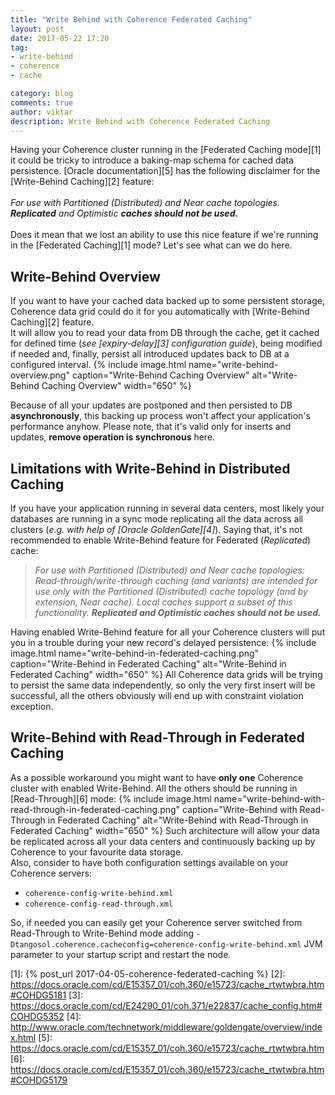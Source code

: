 ```yaml
---
title: "Write Behind with Coherence Federated Caching"
layout: post
date: 2017-05-22 17:20
tag:
- write-behind
- coherence
- cache

category: blog
comments: true
author: viktar
description: Write Behind with Coherence Federated Caching
---
```


Having your Coherence cluster running in the [Federated Caching mode][1]
it could be tricky to introduce a baking-map schema for cached data
persistence.
[Oracle documentation][5] has the following disclaimer for the [Write-Behind Caching][2] feature:<br/><br/>
*For use with Partitioned (Distributed) and Near cache topologies. **Replicated** and Optimistic **caches should not be used.***<br/><br/>
Does it mean that we lost an ability to use this nice feature if we're running
in the [Federated Caching][1] mode? Let's see what can we do here.
<!--more-->

## Write-Behind Overview
If you want to have your cached data backed up to some persistent storage,
Coherence data grid could do it for you automatically with [Write-Behind Caching][2] feature.<br/>
It will allow you to read your data from DB through the cache,
get it cached for defined time (*see [expiry-delay][3] configuration guide*), being modified if needed and,
finally, persist all introduced updates back to DB at a configured interval.
{% include image.html name="write-behind-overview.png"
           caption="Write-Behind Caching Overview"
           alt="Write-Behind Caching Overview"
           width="650" %}

Because of all your updates are postponed and then persisted to DB **asynchronously**,
this backing up process won't affect your application's performance anyhow.
Please note, that it's valid only for inserts and updates, **remove operation is
synchronous** here.<br/>

## Limitations with Write-Behind in Distributed Caching
If you have your application running in several data centers, most likely
your databases are running in a sync mode replicating all the data across
all clusters (*e.g. with help of [Oracle GoldenGate][4]*).
Saying that, it's not recommended to enable Write-Behind feature for Federated
(*Replicated*) cache:
>*For use with Partitioned (Distributed) and Near cache topologies:
Read-through/write-through caching (and variants) are intended for use
only with the Partitioned (Distributed) cache topology (and by extension, Near cache).
Local caches support a subset of this functionality. **Replicated and Optimistic caches should not be used.***

Having enabled Write-Behind feature for all your Coherence clusters
will put you in a trouble during your new record's delayed persistence:
{% include image.html name="write-behind-in-federated-caching.png"
           caption="Write-Behind in Federated Caching"
           alt="Write-Behind in Federated Caching"
           width="650" %}
All Coherence data grids will be trying to persist the same data independently,
so only the very first insert will be successful, all the others
obviously will end up with constraint violation exception.

## Write-Behind with Read-Through in Federated Caching
As a possible workaround you might want to have **only one** Coherence
cluster with enabled Write-Behind. All the others should be running in
[Read-Through][6] mode:
{% include image.html name="write-behind-with-read-through-in-federated-caching.png"
           caption="Write-Behind with Read-Through in Federated Caching"
           alt="Write-Behind with Read-Through in Federated Caching"
           width="650" %}
Such architecture will allow your data be replicated across all your data centers
and continuously backing up by Coherence to your favourite data storage.<br/>
Also, consider to have both configuration settings available on your Coherence servers:
 * `coherence-config-write-behind.xml`
 * `coherence-config-read-through.xml`

So, if needed you can easily get your Coherence server switched from Read-Through
to Write-Behind mode adding `-Dtangosol.coherence.cacheconfig=coherence-config-write-behind.xml`
JVM parameter to your startup script and restart the node.

[1]: {% post_url 2017-04-05-coherence-federated-caching %}
[2]: https://docs.oracle.com/cd/E15357_01/coh.360/e15723/cache_rtwtwbra.htm#COHDG5181
[3]: https://docs.oracle.com/cd/E24290_01/coh.371/e22837/cache_config.htm#COHDG5352
[4]: http://www.oracle.com/technetwork/middleware/goldengate/overview/index.html
[5]: https://docs.oracle.com/cd/E15357_01/coh.360/e15723/cache_rtwtwbra.htm
[6]: https://docs.oracle.com/cd/E15357_01/coh.360/e15723/cache_rtwtwbra.htm#COHDG5179
